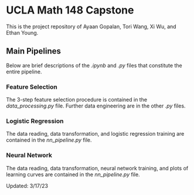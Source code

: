 # UCLA Math 148 Capstone
This is the project repository of Ayaan Gopalan, Tori Wang, Xi Wu, and Ethan Young.

## Main Pipelines
Below are brief descriptions of the _.ipynb_ and _.py_ files that constitute the entire pipeline.

### Feature Selection
The 3-step feature selection procedure is contained in the _data_processing.py_ file. Further data engineering are in the other _.py_ files.

### Logistic Regression
The data reading, data transformation, and logistic regression training are contained in the _nn_pipeline.py_ file.

### Neural Network
The data reading, data transformation, neural network training, and plots of learning curves are contained in the _nn_pipeline.py_ file.

Updated: 3/17/23
